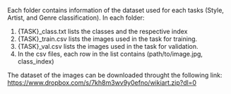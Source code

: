 Each folder contains information of the dataset used for each tasks (Style, Artist, and Genre classification).
In each folder:
1. {TASK}_class.txt lists the classes and the respective index
2. {TASK}_train.csv lists the images used in the task for training.
3. {TASK}_val.csv lists the images used in the task for validation.
4. In the csv files, each row in the list contains (path/to/image.jpg, class_index)

The dataset of the images can be downloaded throught the following link:
https://www.dropbox.com/s/7kh8m3wv9y0efno/wikiart.zip?dl=0
